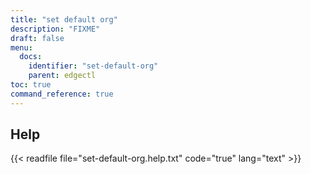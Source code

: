 ```yaml
---
title: "set default org"
description: "FIXME"
draft: false
menu:
  docs:
    identifier: "set-default-org"
    parent: edgectl
toc: true
command_reference: true
---
```


## Help

{{< readfile file="set-default-org.help.txt" code="true" lang="text" >}}
